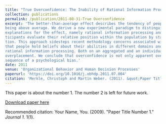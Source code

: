 ```yaml
---
title: "True Overconfidence: The Inability of Rational Information Processing to Account for Apparent Overconfidence"
collection: publications
permalink: /publication/2011-08-31-True Overconfidence
excerpt: 'The better-than-average effect describes the tendency of people to perceive their skills and virtues as
being above average. We derive a new experimental paradigm to distinguish between two possible
explanations for the effect, namely rational information processing and overconfidence. Experiment par-
ticipants evaluate their relative position within the population by stating their complete belief distribu-
tion. This approach sidesteps recent methodology concerns associated with previous research. We find
that people hold beliefs about their abilities in different domains and tasks which are inconsistent with
rational information processing. Both on an aggregated and an individual level, they show considerable
overplacement. We conclude that overconfidence is not only apparent overconfidence but rather the con-
sequence of a psychological bias.'
date: 2011
venue: 'Organizational Behavior and Human Decision Processes'
paperurl: 'https://doi.org/10.1016/j.obhdp.2011.07.004'
citation: 'Merkle, Christoph and Martin Weber. (2011). &quot;Paper Title Number 1.&quot; <i>Journal 1</i>. 116(2), 262-271.'
---
```

This paper is about the number 1. The number 2 is left for future work.

[Download paper here](http://academicpages.github.io/files/paper1.pdf)

Recommended citation: Your Name, You. (2009). "Paper Title Number 1." <i>Journal 1</i>. 1(1).
